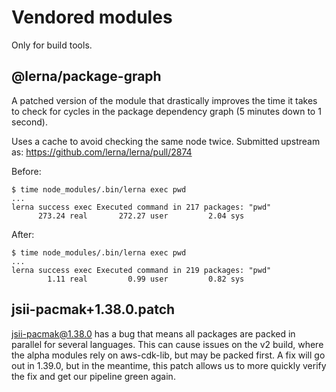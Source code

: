 # Vendored modules

Only for build tools.

## @lerna/package-graph

A patched version of the module that drastically improves the time it takes to
check for cycles in the package dependency graph (5 minutes down to 1 second).

Uses a cache to avoid checking the same node twice. Submitted upstream
as: https://github.com/lerna/lerna/pull/2874

Before:

```
$ time node_modules/.bin/lerna exec pwd
...
lerna success exec Executed command in 217 packages: "pwd"
      273.24 real       272.27 user         2.04 sys
```

After:

```
$ time node_modules/.bin/lerna exec pwd
...
lerna success exec Executed command in 219 packages: "pwd"
        1.11 real         0.99 user         0.82 sys
```

## jsii-pacmak+1.38.0.patch

jsii-pacmak@1.38.0 has a bug that means all packages are packed in parallel for
several languages. This can cause issues on the v2 build, where the alpha modules
rely on aws-cdk-lib, but may be packed first. A fix will go out in 1.39.0, but in
the meantime, this patch allows us to more quickly verify the fix and get our
pipeline green again.
